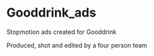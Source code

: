 # Gooddrink_ads
Stopmotion ads created for Gooddrink

Produced, shot and edited by a four person team
